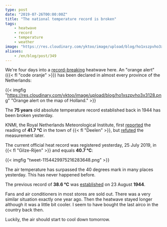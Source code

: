 ```yaml
---
type: post
date: "2019-07-26T00:00:00Z"
title: "The national temperature record is broken"
tags:
    - heatwave
    - record
    - temperature
    - weather
image: "https://res.cloudinary.com/yktoo/image/upload/blog/ho1xszpvho3x3128.png"
aliases:
    - /en/blog/post/349
---
```


We're four days into a [record-breaking](0229) heatwave here. An "orange alert" ({{< fl "code oranje" >}}) has been declared in almost every province of the Netherlands:

{{< imgfig "https://res.cloudinary.com/yktoo/image/upload/blog/ho1xszpvho3x3128.png" "Orange alert on the map of Holland." >}}

The **75 years** old absolute temperature record established back in 1944 has been broken yesterday.

<!--more-->

KNMI, the Royal Netherlands Meteorological Institute, first [reported](https://twitter.com/KNMI/status/1154362572138852354) the reading of  **41.7 °C** in the town of {{< fl "Deelen" >}}, but [refuted](https://twitter.com/KNMI/status/1154372338806398976) the measurement later.

The current official heat record was registered yesterday, 25 July 2019, in {{< fl "Gilze-Rijen" >}} and equals **40.7 °C**:

{{< imgfig "tweet-1154429975216283648.png" >}}

The air temperature has surpassed the 40 degrees mark in many places yesterday. This has never happened before.

The previous record of **38.6 °C** was [established](https://www.knmi.nl/over-het-knmi/nieuws/nationaal-hitterecord-na-75-jaar-verbroken) on 23 August **1944**.

Fans and air conditioners in most stores are sold out. There was a very similar situation exactly one year ago. Then the heatwave stayed longer although it was a little bit cooler. I seem to have bought the last airco in the country back then.

Luckily, the air should start to cool down tomorrow.
